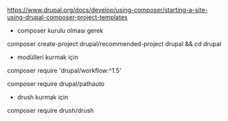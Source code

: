 https://www.drupal.org/docs/develop/using-composer/starting-a-site-using-drupal-composer-project-templates

* composer kurulu olması gerek

composer create-project drupal/recommended-project drupal  && cd drupal

* modülleri kurmak için

composer require 'drupal/workflow:^1.5'

composer require drupal/pathauto

* drush kurmak için

composer require drush/drush

